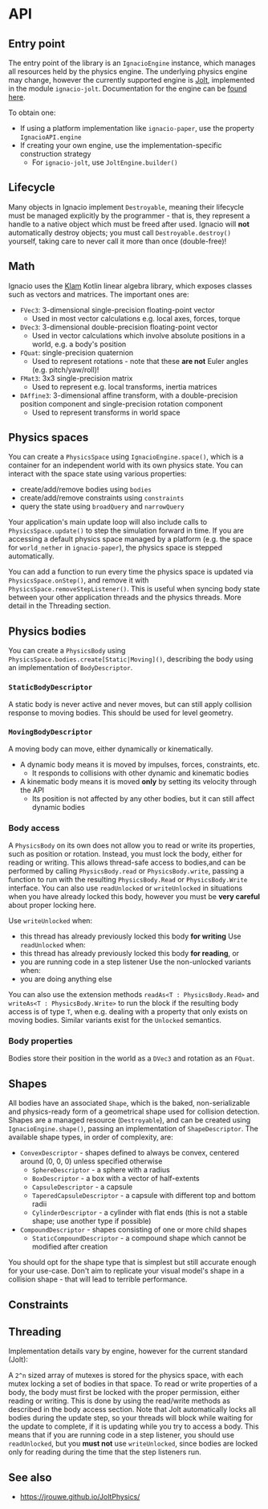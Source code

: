 # API

## Entry point

The entry point of the library is an `IgnacioEngine` instance, which manages all resources held by the physics engine.
The underlying physics engine may change, however the currently supported engine is [Jolt](https://github.com/jrouwe/JoltPhysics),
implemented in the module `ignacio-jolt`.
Documentation for the engine can be [found here](https://jrouwe.github.io/JoltPhysics).

To obtain one:
- If using a platform implementation like `ignacio-paper`, use the property `IgnacioAPI.engine`
- If creating your own engine, use the implementation-specific construction strategy
  - For `ignacio-jolt`, use `JoltEngine.builder()`

## Lifecycle

Many objects in Ignacio implement `Destroyable`, meaning their lifecycle must be managed explicitly by the programmer -
that is, they represent a handle to a native object which must be freed after used.
Ignacio will **not** automatically destroy objects; you must call `Destroyable.destroy()` yourself,
taking care to never call it more than once (double-free)!

## Math

Ignacio uses the [Klam](https://github.com/aecsocket/klam) Kotlin linear algebra library, which exposes classes such as
vectors and matrices. The important ones are:
- `FVec3`: 3-dimensional single-precision floating-point vector
  - Used in most vector calculations e.g. local axes, forces, torque
- `DVec3`: 3-dimensional double-precision floating-point vector
  - Used in vector calculations which involve absolute positions in a world, e.g. a body's position
- `FQuat`: single-precision quaternion
  - Used to represent rotations - note that these **are not** Euler angles (e.g. pitch/yaw/roll)!
- `FMat3`: 3x3 single-precision matrix
  - Used to represent e.g. local transforms, inertia matrices
- `DAffine3`: 3-dimensional affine transform, with a double-precision position component and single-precision rotation component
  - Used to represent transforms in world space

## Physics spaces

You can create a `PhysicsSpace` using `IgnacioEngine.space()`, which is a container for an independent world with its own
physics state. You can interact with the space state using various properties:
- create/add/remove bodies using `bodies`
- create/add/remove constraints using `constraints`
- query the state using `broadQuery` and `narrowQuery`

Your application's main update loop will also include calls to `PhysicsSpace.update()` to step the simulation forward in time.
If you are accessing a default physics space managed by a platform (e.g. the space for `world_nether` in `ignacio-paper`), the
physics space is stepped automatically.

You can add a function to run every time the physics space is updated via `PhysicsSpace.onStep()`, and remove it with
`PhysicsSpace.removeStepListener()`. This is useful when syncing body state between your other application threads and the
physics threads. More detail in the Threading section.

## Physics bodies

You can create a `PhysicsBody` using `PhysicsSpace.bodies.create[Static|Moving]()`, describing the body using an implementation
of `BodyDescriptor`.

### `StaticBodyDescriptor`

A static body is never active and never moves, but can still apply collision response to moving bodies. This should be used
for level geometry.

### `MovingBodyDescriptor`

A moving body can move, either dynamically or kinematically.
- A dynamic body means it is moved by impulses, forces, constraints, etc.
  - It responds to collisions with other dynamic and kinematic bodies
- A kinematic body means it is moved **only** by setting its velocity through the API
  - Its position is not affected by any other bodies, but it can still affect dynamic bodies

### Body access

A `PhysicsBody` on its own does not allow you to read or write its properties, such as position or rotation.
Instead, you must lock the body, either for reading or writing.
This allows thread-safe access to bodies,and can be performed by calling `PhysicsBody.read` or `PhysicsBody.write`,
passing a function to run with the resulting `PhysicsBody.Read` or `PhysicsBody.Write` interface.
You can also use `readUnlocked` or `writeUnlocked` in situations when you have already locked this body,
however you must be **very careful** about proper locking here.

Use `writeUnlocked` when:
- this thread has already previously locked this body **for writing**
Use `readUnlocked` when:
- this thread has already previously locked this body **for reading**, or
- you are running code in a step listener
Use the non-unlocked variants when:
- you are doing anything else

You can also use the extension methods `readAs<T : PhysicsBody.Read>` and `writeAs<T : PhysicsBody.Write>` to run the block
if the resulting body access is of type `T`, when e.g. dealing with a property that only exists on moving bodies. Similar
variants exist for the `Unlocked` semantics.

### Body properties

Bodies store their position in the world as a `DVec3` and rotation as an `FQuat`.

## Shapes

All bodies have an associated `Shape`, which is the baked, non-serializable and physics-ready form of a geometrical shape used
for collision detection. Shapes are a managed resource (`Destroyable`), and can be created using `IgnacioEngine.shape()`, passing
an implementation of `ShapeDescriptor`. The available shape types, in order of complexity, are:

- `ConvexDescriptor` - shapes defined to always be convex, centered around (0, 0, 0) unless specified otherwise
  - `SphereDescriptor` - a sphere with a radius
  - `BoxDescriptor` - a box with a vector of half-extents
  - `CapsuleDescriptor` - a capsule
  - `TaperedCapsuleDescriptor` - a capsule with different top and bottom radii
  - `CylinderDescriptor` - a cylinder with flat ends (this is not a stable shape; use another type if possible)
- `CompoundDescriptor` - shapes consisting of one or more child shapes
  - `StaticCompoundDescriptor` - a compound shape which cannot be modified after creation

You should opt for the shape type that is simplest but still accurate enough for your use-case. Don't aim to replicate your visual
model's shape in a collision shape - that will lead to terrible performance.

## Constraints



## Threading

Implementation details vary by engine, however for the current standard (Jolt):

A `2^n` sized array of mutexes is stored for the physics space, with each mutex locking a set of bodies in that space. 
To read or write properties of a body, the body must first be locked with the proper permission, either reading or writing.
This is done by using the read/write methods as described in the body access section.
Note that Jolt automatically locks all bodies during the update step, so your threads will block while waiting for the
update to complete, if it is updating while you try to access a body.
This means that if you are running code in a step listener, you should use `readUnlocked`, but you **must not** use
`writeUnlocked`, since bodies are locked only for reading during the time that the step listeners run.

## See also

- https://jrouwe.github.io/JoltPhysics/
